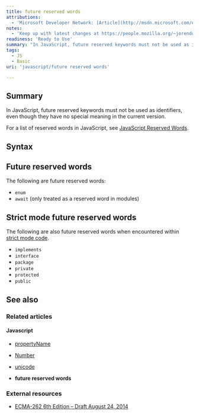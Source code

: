```yaml
---
title: future reserved words
attributions:
  - 'Microsoft Developer Network: [Article](http://msdn.microsoft.com/en-us/library/ie/hh699851(v=vs.94).aspx)'
notes:
  - 'Keep up with latest changes at https://people.mozilla.org/~jorendorff/es6-draft.html'
readiness: 'Ready to Use'
summary: "In JavaScript, future reserved keywords must not be used as identifiers, even though they have no special meaning in the current version.\n"
tags:
  - JS
  - Basic
uri: 'javascript/future reserved words'

---
```

## <span>Summary</span>

In JavaScript, future reserved keywords must not be used as identifiers, even though they have no special meaning in the current version.

For a list of reserved words in JavaScript, see [JavaScript Reserved Words](/javascript/reserved_words).

## <span>Syntax</span>

## <span>Future reserved words</span>

The following are future reserved words:

-   `enum`
-   `await` (only treated as a reserved word in modules)

## <span>Strict mode future reserved words</span>

The following are also future reserved words when encountered within [strict mode code](/javascript/directives/use_strict).

-   `implements`
-   `interface`
-   `package`
-   `private`
-   `protected`
-   `public`

## <span>See also</span>

### <span>Related articles</span>

#### <span>Javascript</span>

-   [propertyName](/dom/TransitionEvent/propertyName)

-   [Number](/javascript/Number)

-   [unicode](/javascript/RegExp/unicode)

-   **future reserved words**

### <span>External resources</span>

-   [ECMA-262 6th Edition – Draft August 24, 2014](https://people.mozilla.org/~jorendorff/es6-draft.html)

